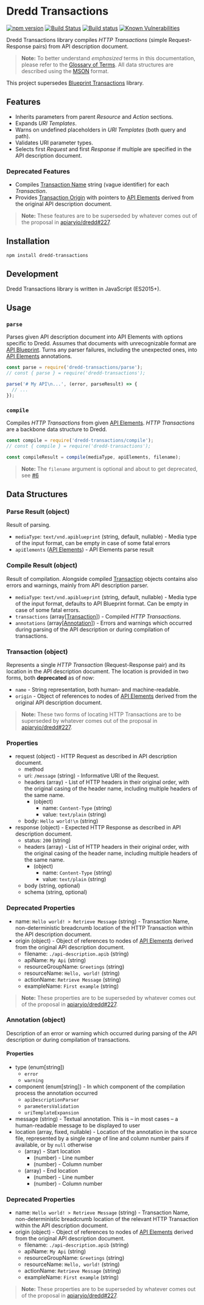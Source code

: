 # Dredd Transactions

[![npm version](https://badge.fury.io/js/dredd-transactions.svg)](https://badge.fury.io/js/dredd-transactions)
[![Build Status](https://travis-ci.org/apiaryio/dredd-transactions.svg?branch=master)](https://travis-ci.org/apiaryio/dredd-transactions)
[![Build status](https://ci.appveyor.com/api/projects/status/hh8l50ssai3p4d3f/branch/master?svg=true)](https://ci.appveyor.com/project/Apiary/dredd-transactions/branch/master)
[![Known Vulnerabilities](https://snyk.io/test/npm/dredd-transactions/badge.svg)](https://snyk.io/test/npm/dredd-transactions)


Dredd Transactions library compiles *HTTP Transactions* (simple Request-Response pairs) from API description document.

> **Note:** To better understand *emphasized* terms in this documentation, please refer to the [Glossary of Terms][api-blueprint-glossary]. All data structures are described using the [MSON][mson-spec] format.

This project supersedes [Blueprint Transactions][blueprint-transactions] library.


## Features

* Inherits parameters from parent *Resource* and *Action* sections.
* Expands *URI Templates*.
* Warns on undefined placeholders in *URI Templates* (both query and path).
* Validates URI parameter types.
* Selects first *Request* and first *Response* if multiple are specified in the API description document.


### Deprecated Features

* Compiles [Transaction Name][transaction-object-spec] string (vague identifier) for each *Transaction*.
* Provides [Transaction Origin][transaction-object-spec] with pointers to [API Elements][api-elements] derived from the original API description document.

> **Note:** These features are to be superseded by whatever comes out of the proposal in [apiaryio/dredd#227](https://github.com/apiaryio/dredd/issues/227).


## Installation

```
npm install dredd-transactions
```


## Development

Dredd Transactions library is written in JavaScript (ES2015+).


## Usage

### `parse`

Parses given API description document into API Elements with options specific
to Dredd. Assumes that documents with unrecognizable format are
[API Blueprint][api-blueprint]. Turns any parser failures, including
the unexpected ones, into [API Elements][api-elements] annotations.

```javascript
const parse = require('dredd-transactions/parse');
// const { parse } = require('dredd-transactions');

parse('# My API\n...', (error, parseResult) => {
  // ...
});
```

### `compile`

Compiles *HTTP Transactions* from given [API Elements][api-elements]. *HTTP Transactions* are a backbone data structure to Dredd.

```javascript
const compile = require('dredd-transactions/compile');
// const { compile } = require('dredd-transactions');

const compileResult = compile(mediaType, apiElements, filename);
```

> **Note:** The `filename` argument is optional and about to get deprecated, see [#6][filename-deprecation]


## Data Structures

<a name="parse-result-object"></a>
### Parse Result (object)

Result of parsing.

- `mediaType`: `text/vnd.apiblueprint` (string, default, nullable) - Media type of the input format, can be empty in case of some fatal errors
- `apiElements` ([API Elements][api-elements]) - API Elements parse result

<a name="compile-result-object"></a>
### Compile Result (object)

Result of compilation. Alongside compiled [Transaction][transaction-object-spec] objects contains also errors and warnings, mainly from API description parser.

- `mediaType`: `text/vnd.apiblueprint` (string, default, nullable) - Media type of the input format, defaults to API Blueprint format. Can be empty in case of some fatal errors.
- `transactions` (array[[Transaction][transaction-object-spec]]) - Compiled _HTTP Transactions_.
- `annotations` (array[[Annotation][annotation-object-spec]]) - Errors and warnings which occurred during parsing of the API description or during compilation of transactions.

<a name="transaction-object"></a>
### Transaction (object)

Represents a single *HTTP Transaction* (Request-Response pair) and its location in the API description document. The location is provided in two forms, both **deprecated** as of now:

- `name` - String representation, both human- and machine-readable.
- `origin` - Object of references to nodes of [API Elements][api-elements] derived from the original API description document.

> **Note:** These two forms of locating HTTP Transactions are to be superseded by whatever comes out of the proposal in [apiaryio/dredd#227](https://github.com/apiaryio/dredd/issues/227).


### Properties

- request (object) - HTTP Request as described in API description document.
    - method
    - uri: `/message` (string) - Informative URI of the Request.
    - headers (array) - List of HTTP headers in their original order, with the original casing of the header name, including multiple headers of the same name.
        - (object)
            - name: `Content-Type` (string)
            - value: `text/plain` (string)
    - body: `Hello world!\n` (string)
- response (object) - Expected HTTP Response as described in API description document.
    - status: `200` (string)
    - headers (array) - List of HTTP headers in their original order, with the original casing of the header name, including multiple headers of the same name.
        - (object)
            - name: `Content-Type` (string)
            - value: `text/plain` (string)
    - body (string, optional)
    - schema (string, optional)


### Deprecated Properties

- name: `Hello world! > Retrieve Message` (string) - Transaction Name, non-deterministic breadcrumb location of the HTTP Transaction within the API description document.
- origin (object) - Object of references to nodes of [API Elements][api-elements] derived from the original API description document.
    - filename: `./api-description.apib` (string)
    - apiName: `My Api` (string)
    - resourceGroupName: `Greetings` (string)
    - resourceName: `Hello, world!` (string)
    - actionName: `Retrieve Message` (string)
    - exampleName: `First example` (string)

> **Note:** These properties are to be superseded by whatever comes out of the proposal in [apiaryio/dredd#227](https://github.com/apiaryio/dredd/issues/227).


<a name="annotation-object"></a>
### Annotation (object)

Description of an error or warning which occurred during parsing of the API description or during compilation of transactions.

#### Properties

- type (enum[string])
    - `error`
    - `warning`
- component (enum[string]) - In which component of the compilation process the annotation occurred
    - `apiDescriptionParser`
    - `parametersValidation`
    - `uriTemplateExpansion`
- message (string) - Textual annotation. This is – in most cases – a human-readable message to be displayed to user
- location (array, fixed, nullable) - Location of the annotation in the source file, represented by a single range of line and column number pairs if available, or by `null` otherwise
    - (array) - Start location
        - (number) - Line number
        - (number) - Column number
    - (array) - End location
        - (number) - Line number
        - (number) - Column number

### Deprecated Properties

- name: `Hello world! > Retrieve Message` (string) - Transaction Name, non-deterministic breadcrumb location of the relevant HTTP Transaction within the API description document.
- origin (object) - Object of references to nodes of [API Elements][api-elements] derived from the original API description document.
    - filename: `./api-description.apib` (string)
    - apiName: `My Api` (string)
    - resourceGroupName: `Greetings` (string)
    - resourceName: `Hello, world!` (string)
    - actionName: `Retrieve Message` (string)
    - exampleName: `First example` (string)

> **Note:** These properties are to be superseded by whatever comes out of the proposal in [apiaryio/dredd#227](https://github.com/apiaryio/dredd/issues/227).


[dredd]: https://dredd.org
[mson-spec]: https://github.com/apiaryio/mson
[api-elements]: http://api-elements.readthedocs.org/
[api-blueprint]: https://apiblueprint.org/
[api-blueprint-glossary]: https://github.com/apiaryio/api-blueprint/blob/master/Glossary%20of%20Terms.md
[blueprint-transactions]: https://github.com/apiaryio/blueprint-transactions/


[filename-deprecation]: https://github.com/apiaryio/dredd-transactions/issues/6
[compile-result-object-spec]: #compile-result-object
[transaction-object-spec]: #transaction-object
[annotation-object-spec]: #annotation-object
[source-map]: https://github.com/refractproject/refract-spec/blob/master/namespaces/parse-result-namespace.md#source-map-element
